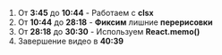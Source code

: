1) От **3:45** до **10:44** - Работаем с **clsx**
2) От **10:44** до **28:18** - **Фиксим** лишние **перерисовки**
3) От **28:18** до **30:30** - Используем **React.memo()**
4) Завершение видео в **40:39**